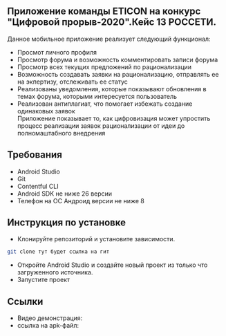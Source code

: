 

## Приложение команды ETICON на конкурс "Цифровой прорыв-2020".Кейс 13  РОССЕТИ.
Данное мобильное приложение реализует следующий функционал:

* Просмот личного профиля 
* Просмотр форума и возможность комментировать записи форума
* Просмотр всех текущих предложений по рационализации
* Возможность создавать заявки на рационализацию, отправлять ее на экпертизу, отслеживать ее статус
* Реализованы уведомления, которые показывают обновления в темах форума, которыми интересуется пользователь
* Реализован антиплагиат, что помогает избежать создание одинаковых заявок  
Приложение показывает то, как цифровизация может упростить процесс реализации заявок рационализации от идеи до полномаштабного внедрения

## Требования

* Android Studio
* Git
* Contentful CLI 
* Android SDK не ниже 26 версии
* Телефон на ОС Андроид версии не ниже 8

## Инструкция по установке 

* Клонируйте репозиторий и установите зависимости.

```bash
git clone тут будет ссылка на гит
```

* Откройте Android Studio и создайте новый проект из только что загруженного источника.
* Запустите проект

## Ссылки
* Видео демонстрация:
* ссылка на apk-файл:



